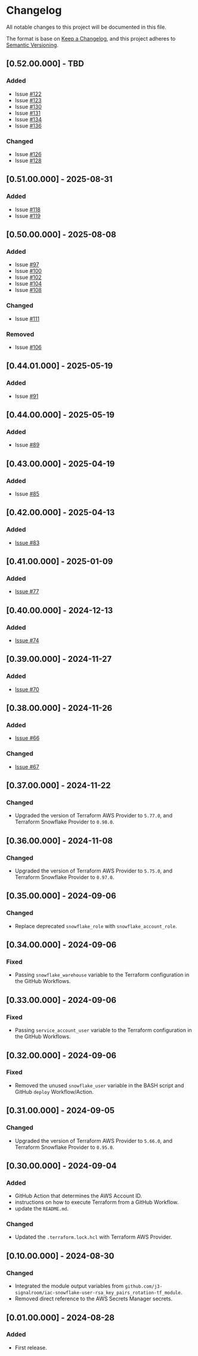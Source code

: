 # Changelog
All notable changes to this project will be documented in this file.

The format is base on [Keep a Changelog](https://keepachangelog.com/en/1.1.0/), and this project adheres to [Semantic Versioning](https://semver.org/spec/v2.0.0.html).


## [0.52.00.000] - TBD
### Added
- Issue [#122](https://github.com/j3-signalroom/iac-snowflake-resources-tf/issues/122)
- Issue [#123](https://github.com/j3-signalroom/iac-snowflake-resources-tf/issues/123)
- Issue [#130](https://github.com/j3-signalroom/iac-snowflake-resources-tf/issues/130)
- Issue [#131](https://github.com/j3-signalroom/iac-snowflake-resources-tf/issues/131)
- Issue [#134](https://github.com/j3-signalroom/iac-snowflake-resources-tf/issues/134)
- Issue [#136](https://github.com/j3-signalroom/iac-snowflake-resources-tf/issues/136)

### Changed
- Issue [#126](https://github.com/j3-signalroom/iac-snowflake-resources-tf/issues/126)
- Issue [#128](https://github.com/j3-signalroom/iac-snowflake-resources-tf/issues/128)

## [0.51.00.000] - 2025-08-31
### Added
- Issue [#118](https://github.com/j3-signalroom/iac-snowflake-resources-tf/issues/118)
- Issue [#119](https://github.com/j3-signalroom/iac-snowflake-resources-tf/issues/119)

## [0.50.00.000] - 2025-08-08
### Added
- Issue [#97](https://github.com/j3-signalroom/iac-snowflake-resources-tf/issues/97)
- Issue [#100](https://github.com/j3-signalroom/iac-snowflake-resources-tf/issues/100)
- Issue [#102](https://github.com/j3-signalroom/iac-snowflake-resources-tf/issues/102)
- Issue [#104](https://github.com/j3-signalroom/iac-snowflake-resources-tf/issues/104)
- Issue [#108](https://github.com/j3-signalroom/iac-snowflake-resources-tf/issues/108)

### Changed
- Issue [#111](https://github.com/j3-signalroom/iac-snowflake-resources-tf/issues/111)

### Removed
- Issue [#106](https://github.com/j3-signalroom/iac-snowflake-resources-tf/issues/106)

## [0.44.01.000] - 2025-05-19
### Added
- Issue [#91](https://github.com/j3-signalroom/iac-snowflake-resources-tf/issues/91)

## [0.44.00.000] - 2025-05-19
### Added
- Issue [#89](https://github.com/j3-signalroom/iac-snowflake-resources-tf/issues/89)

## [0.43.00.000] - 2025-04-19
### Added
- Issue [#85](https://github.com/j3-signalroom/iac-snowflake-resources-tf/issues/85)

## [0.42.00.000] - 2025-04-13
### Added
- [Issue #83](https://github.com/j3-signalroom/iac-snowflake-resources-tf/issues/83)

## [0.41.00.000] - 2025-01-09
### Added
- [Issue #77](https://github.com/j3-signalroom/iac-snowflake-resources-tf/issues/77)

## [0.40.00.000] - 2024-12-13
### Added
- [Issue #74](https://github.com/j3-signalroom/iac-snowflake-resources-tf/issues/74)

## [0.39.00.000] - 2024-11-27
### Added
- [Issue #70](https://github.com/j3-signalroom/iac-snowflake-resources-tf/issues/70)

## [0.38.00.000] - 2024-11-26
### Added
- [Issue #66](https://github.com/j3-signalroom/iac-snowflake-resources-tf/issues/66)

### Changed
- [Issue #67](https://github.com/j3-signalroom/iac-snowflake-resources-tf/issues/67)

## [0.37.00.000] - 2024-11-22
### Changed
- Upgraded the version of Terraform AWS Provider to `5.77.0`, and Terraform Snowflake Provider to `0.98.0`.

## [0.36.00.000] - 2024-11-08
### Changed
- Upgraded the version of Terraform AWS Provider to `5.75.0`, and Terraform Snowflake Provider to `0.97.0`.

## [0.35.00.000] - 2024-09-06
### Changed
- Replace deprecated `snowflake_role` with `snowflake_account_role`.

## [0.34.00.000] - 2024-09-06
### Fixed
- Passing `snowflake_warehouse` variable to the Terraform configuration in the GitHub Workflows.

## [0.33.00.000] - 2024-09-06
### Fixed
- Passing `service_account_user` variable to the Terraform configuration in the GitHub Workflows.

## [0.32.00.000] - 2024-09-06
### Fixed
- Removed the unused `snowflake_user` variable in the BASH script and GitHub `deploy` Workflow/Action.

## [0.31.00.000] - 2024-09-05
### Changed
- Upgraded the version of Terraform AWS Provider to `5.66.0`, and Terraform Snowflake Provider to `0.95.0`.

## [0.30.00.000] - 2024-09-04
### Added
- GitHub Action that determines the AWS Account ID.
- instructions on how to execute Terraform from a GitHub Workflow.
- update the `README.md`.

### Changed
- Updated the `.terraform.lock.hcl` with Terraform AWS Provider.

## [0.10.00.000] - 2024-08-30
### Changed
- Integrated the module output variables from `github.com/j3-signalroom/iac-snowflake-user-rsa_key_pairs_rotation-tf_module`.
- Removed direct reference to the AWS Secrets Manager secrets.

## [0.01.00.000] - 2024-08-28
### Added
- First release.
